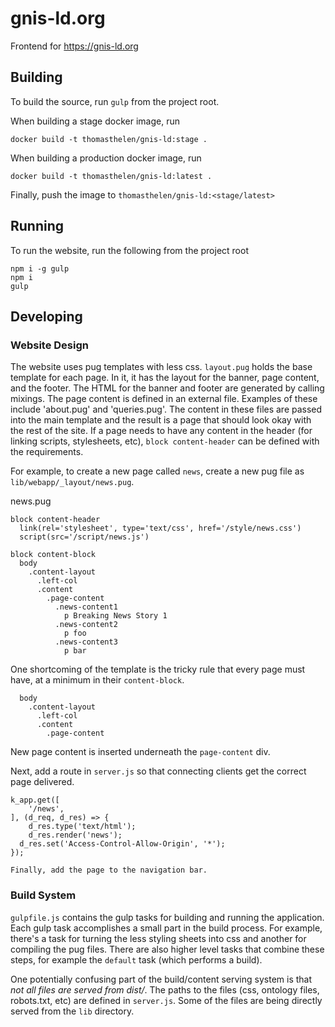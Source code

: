 # gnis-ld.org

Frontend for https://gnis-ld.org

## Building

To build the source, run `gulp` from the project root.

When building a stage docker image, run

`docker build -t thomasthelen/gnis-ld:stage .`

When building a production docker image, run

`docker build -t thomasthelen/gnis-ld:latest .`

Finally, push the image to `thomasthelen/gnis-ld:<stage/latest>`

## Running

To run the website, run the following from the project root

```
npm i -g gulp
npm i
gulp
```

## Developing


### Website Design

The website uses pug templates with less css. `layout.pug` holds the base template for each page. In it, it has the layout for the banner, page content, and the footer. The HTML for the banner and footer are generated by calling mixings. The page content is defined in an external file. Examples of these include 'about.pug' and 'queries.pug'. The content in these files are passed into the main template and the result is a page that should look okay with the rest of the site. If a page needs to have any content in the header (for linking scripts, stylesheets, etc), `block content-header` can be defined with the requirements.

For example, to create a new page called `news`, create a new pug file as `lib/webapp/_layout/news.pug`.

news.pug
```
block content-header
  link(rel='stylesheet', type='text/css', href='/style/news.css')
  script(src='/script/news.js')

block content-block
  body
    .content-layout
      .left-col 
      .content
        .page-content
          .news-content1
            p Breaking News Story 1
          .news-content2
            p foo
          .news-content3
            p bar
```

One shortcoming of the template is the tricky rule that every page must have, at a minimum in their `content-block`.

```
  body
    .content-layout
      .left-col 
      .content
        .page-content
```

New page content is inserted underneath the `page-content` div.

Next, add a route in `server.js` so that connecting clients get the correct page delivered.

```
k_app.get([
	'/news',
], (d_req, d_res) => {
	d_res.type('text/html');
	d_res.render('news');
  d_res.set('Access-Control-Allow-Origin', '*');
});

Finally, add the page to the navigation bar.
```

### Build System

`gulpfile.js` contains the gulp tasks for building and running the application. Each gulp task accomplishes a small part in the build process. For example, there's a task for turning the less styling sheets into css and another for compiling the pug files. There are also higher level tasks that combine these steps, for example the `default` task (which performs a build).

One potentially confusing part of the build/content serving system is that _not all files are served from dist/_. The paths to the files (css, ontology files, robots.txt, etc) are defined in `server.js`. Some of the files are being directly served from the `lib` directory.
